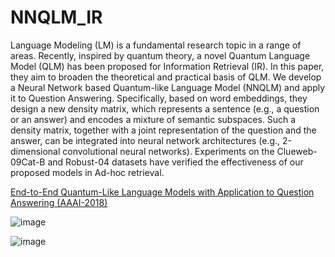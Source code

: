 # NNQLM_IR
Language Modeling (LM) is a fundamental research topic in a range of areas. Recently, inspired by quantum theory, a novel Quantum Language Model (QLM) has been proposed for Information Retrieval (IR). In this paper, they aim to broaden the theoretical and practical basis of QLM. We develop a Neural Network based Quantum-like Language Model (NNQLM) and apply it to Question Answering. Specifically, based on word embeddings, they design a new density matrix, which represents a sentence (e.g., a question or an answer) and encodes a mixture of semantic subspaces. Such a density matrix, together with a joint representation of the question and the answer, can be integrated into neural network architectures (e.g., 2-dimensional convolutional neural networks). Experiments on the Clueweb-09Cat-B and Robust-04 datasets have verified the effectiveness of our proposed models in Ad-hoc retrieval.

[End-to-End Quantum-Like Language Models with Application to Question Answering (AAAI-2018)](https://pdfs.semanticscholar.org/4a16/9ae14656213d6d9035f4747fc1d991890174.pdf)

![image](https://github.com/jyy0553/NNQLM_IR/blob/master/IMG/NNQLM_I.jpg)

![image](https://github.com/jyy0553/NNQLM_IR/blob/master/IMG/NNQLM_II.jpg)
